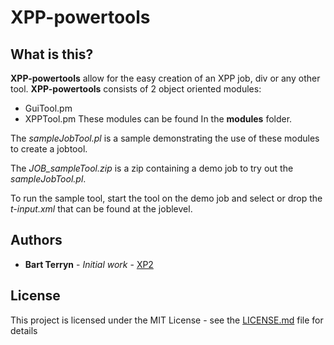# XPP-powertools
## What is this?
**XPP-powertools** allow for the easy creation of an XPP job, div or any other tool.
**XPP-powertools** consists of 2 object oriented modules:
- GuiTool.pm
- XPPTool.pm
These modules can be found In the **modules** folder.

The _sampleJobTool.pl_ is a sample demonstrating the use of these modules to create a jobtool.

The _JOB_sampleTool.zip_ is a zip containing a demo job to try out the _sampleJobTool.pl_. 

To run the sample tool, start the tool on the demo job and select or drop the _t-input.xml_ that can be found at the joblevel.

## Authors

* **Bart Terryn** - *Initial work* - [XP2](http://www.xp2.be)

## License

This project is licensed under the MIT License - see the [LICENSE.md](LICENSE.md) file for details

